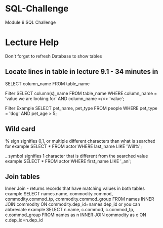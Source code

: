 # SQL-Challenge
Module 9 SQL Challenge

# Lecture Help
Don't forget to refresh Database to show tables

## Locate lines in table in lecture 9.1 - 34 minutes in
  SELECT column_name
  FROM table_name

  Filter
  SELECT column(s)_name
  FROM table_name
  WHERE column_name = 'value we are looking for'
  AND column_name =/<> 'value';

  Filter Example
    SELECT pet_name, pet_type
    FROM people
    WHERE pet_type = 'dog'
    AND pet_age > 5;

## Wild card 
% sign signifies 0,1, or multiple different characters than what is searched for
  example
    SELECT *
    FROM actor
    WHERE last_name LIKE 'Will%';

  _ symbol signifies 1 character that is different from the searched value
  example
    SELECT *
    FROM actor
    WHERE first_name LIKE '_an';

## Join tables
  Inner Join - returns records that have matching values in both tables
  example
    SELECT names.name, commodity.commod, commodity.commod_tp, commodity.commod_group
    FROM names
    INNER JOIN commodity ON 
    commodity.dep_id=names.dep_id
 or you can abbreviate
 example
    SELECT n.name, c.commod, c.commod_tp, c.commod_group
    FROM names as n
    INNER JOIN commodity as c ON 
    c.dep_id=n.dep_id
